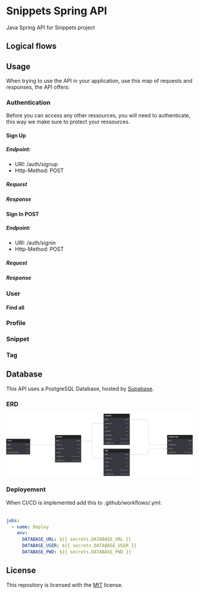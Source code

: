 # Snippets Spring API

Java Spring API for Snippets project

## Logical flows

## Usage

When trying to use the API in your application, use this map of requests and responses, the API offers:

### Authentication

Before you can access any other ressources, you will need to authenticate, this way we make sure to protect your ressources.

#### Sign Up

##### Endpoint:
- URI: /auth/signup
- Http-Method: POST

##### Request

##### Response

#### Sign In **POST**

##### Endpoint:
- URI: /auth/signin
- Http-Method: POST

##### Request

##### Response

### User

#### Find all

### Profile

### Snippet

### Tag

## Database

This API uses a PostgreSQL Database, hosted by [Supabase](https://supabase.com).

### ERD

![Database relation schema diagramm](/public/ERD.svg)

### Deployement

When CI/CD is implemented add this to .github/workflows/<config-file>.yml:

```yml

jobs:
  - name: Deploy
    env:
      DATABASE_URL: ${{ secrets.DATABASE_URL }}
      DATABASE_USER: ${{ secrets.DATABASE_USER }}
      DATABASE_PWD: ${{ secrets.DATABASE_PWD }}

```

## License

This repository is licensed with the [MIT](LICENSE) license.
